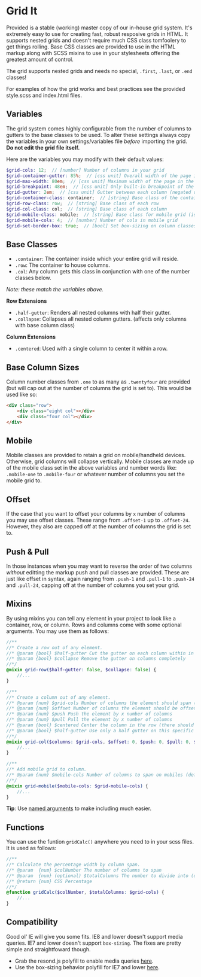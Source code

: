 # Grid It

Provided is a stable (working) master copy of our in-house grid system. It's extremely easy to use for creating fast, robust resposive grids in HTML. It supports nested grids and doesn't require much CSS class tomfoolery to get things rolling. Base CSS classes are provided to use in the HTML markup along with SCSS mixins to use in your stylesheets offering the greatest amount of control.

The grid supports nested grids and needs no special, `.first`, `.last`, or `.end` classes!

For examples of how the grid works and best practices see the provided style.scss and index.html files.

## Variables

The grid system comes highly configurable from the number of columns to gutters to the base classes to be used. To alter these settings always copy the variables in your own settings/variables file *before* importing the grid. **Do not edit the grid file itself.**

Here are the variables you may modify with their default values:

```scss
$grid-cols: 12;  // [number] Number of columns in your grid
$grid-container-gutter: 85%;  // [css unit] Overall width of the page in the browser
$grid-max-width: 80em;  // [css unit] Maximum width of the page in the browser
$grid-breakpoint: 48em;  // [css unit] Only built-in breakpoint of the grid (everything flattens)
$grid-gutter: 2em;  // [css unit] Gutter between each column (negated on first and last columns)
$grid-container-class: container;  // [string] Base class of the container element
$grid-row-class: row;  // [string] Base class of each row
$grid-col-class: col;  // [string] Base class of each column
$grid-mobile-class: mobile;  // [string] Base class for mobile grid (is appended with -#)
$grid-mobile-cols: 4;  // [number] Number of cols in mobile grid
$grid-set-border-box: true;  // [bool] Set box-sizing on column classes (turn off if applied globally)
```

## Base Classes

* `.container`: The container inside which your entire grid will reside.
* `.row`: The container to house columns.
* `.col`: Any column gets this class in conjunction with one of the number classes below.

*Note: these match the variables above.*

**Row Extensions**

* `.half-gutter`: Renders all nested columns with half their gutter.
* `.collapse`: Collapses all nested column gutters. (affects only columns with base column class)

**Column Extensions**

* `.centered`: Used with a single column to center it within a row.

## Base Column Sizes

Column number classes from `.one` to as many as `.twentyfour` are provided (but will cap out at the number of columns the grid is set to). This would be used like so:

```html
<div class="row">
    <div class="eight col"></div>
    <div class="four col"></div>
</div>
```

## Mobile

Mobile classes are provided to retain a grid on mobile/handheld devices. Otherwise, grid columns will collapse vertically. Mobile classes are made up of the mobile class set in the above variables and number words like: `.mobile-one` to `.mobile-four` or whatever number of columns you set the mobile grid to.

## Offset

If the case that you want to offset your columns by `x` number of columns you may use offset classes. These range from `.offset-1` up to `.offset-24`. However, they also are capped off at the number of columns the grid is set to.

## Push & Pull

In those instances when you may want to reverse the order of two columns *without* editting the markup push and pull classes are provided. These are just like offset in syntax, again ranging from `.push-1` and `.pull-1` to `.push-24` and `.pull-24`, capping off at the number of columns you set your grid.

## Mixins

By using mixins you can tell any element in your project to look like a container, row, or column. Rows and columns come with some optional arguments. You may use them as follows:

```scss
//**
//* Create a row out of any element.
//* @param {bool} $half-gutter Cut the gutter on each column within in half (acts on all direct decendents)
//* @param {bool} $collapse Remove the gutter on columns completely
//*/
@mixin grid-row($half-gutter: false, $collapse: false) {
    //...
}

//**
//* Create a column out of any element.
//* @param {num} $grid-cols Number of columns the element should span (default is max)
//* @param {num} $offset Number of columns the element should be offset by
//* @param {num} $push Push the element by x number of columns
//* @param {num} $pull Pull the element by x number of columns
//* @param {bool} $centered Center the column in the row (there should only be one)
//* @param {bool} $half-gutter Use only a half gutter on this specific column
//*/
@mixin grid-col($columns: $grid-cols, $offset: 0, $push: 0, $pull: 0, $centered: false, $half-gutter: false) {
    //...
}

//**
//* Add mobile grid to column.
//* @param {num} $mobile-cols Number of columns to span on mobiles (default is max)
//*/
@mixin grid-mobile($mobile-cols: $grid-mobile-cols) {
    //...
}
```

**Tip**: Use [named arguments](http://sass-lang.com/docs/yardoc/file.SASS_REFERENCE.html#keyword_arguments) to make including much easier.

## Functions

You can use the funtion `gridCalc()` anywhere you need to in your scss files. It is used as follows:

```scss
//**
//* Calculate the percentage width by column span.
//* @param  {num} $colNumber The number of columns to span
//* @param  {num} (optional) $totalColumns The number to divide into (defaults to $grid-cols)
//* @return {num} CSS Percentage
//*/
@function gridCalc($colNumber, $totalColumns: $grid-cols) {
    //...
}
```

## Compatibility

Good ol' IE will give you some fits. IE8 and lower doesn't support media queries. IE7 and lower doesn't support `box-sizing`. The fixes are pretty simple and straightfoward though.

* Grab the resond.js polyfill to enable media queries [here](https://github.com/scottjehl/Respond).
* Use the box-sizing behavior polyfill for IE7 and lower [here](https://github.com/Schepp/box-sizing-polyfill).
